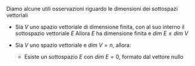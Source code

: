 Diamo alcune utili osservazioni riguardo le dimensioni dei sottospazi vettoriali

- Sia $V$ uno spazio vettoriale di dimensione finita, con al suo interno il sottospazio vettoriale $E$ 
  Allora $E$ ha dimensione finita e $dim \ E\leq dim \ V$

- Sia $V$ uno spazio vettoriale e $dim \ V=n$, allora:
  - Esiste un sottospazio $E$ con $dim \ E=0$, formato dal vettore nullo 

